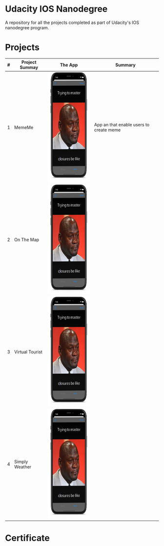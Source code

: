 #  Udacity IOS Nanodegree

A repository for all the projects completed as part of Udacity's IOS nanodegree program.

# Projects

| # | Project Summay | The App        | Summary| 
| - | -------------- | -------------- | --------- |
| 1 | MemeMe| <img src="https://github.com/MoSourang/Udacity_IOS_Nanodegree/blob/master/MemeMe%201.0/screenshots/Meme%20Editor.png" width="190" height="360">        | App an that enable users to create meme|  
| 2 | On The Map|<img src="https://github.com/MoSourang/Udacity_IOS_Nanodegree/blob/master/MemeMe%201.0/screenshots/Meme%20Editor.png" width="190" height="360">  |         |  
| 3 | Virtual Tourist | <img src="https://github.com/MoSourang/Udacity_IOS_Nanodegree/blob/master/MemeMe%201.0/screenshots/Meme%20Editor.png" width="190" height="360">   |         |  
| 4 | Simply Weather |<img src="https://github.com/MoSourang/Udacity_IOS_Nanodegree/blob/master/MemeMe%201.0/screenshots/Meme%20Editor.png" width="190" height="360">  |               |        

# Certificate 



 

